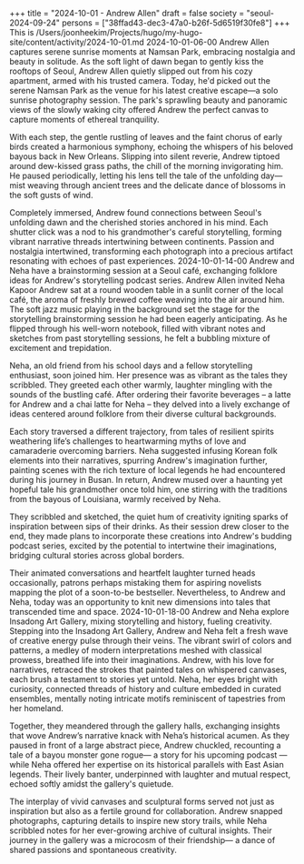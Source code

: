 +++
title = "2024-10-01 - Andrew Allen"
draft = false
society = "seoul-2024-09-24"
persons = ["38ffad43-dec3-47a0-b26f-5d6519f30fe8"]
+++
This is /Users/joonheekim/Projects/hugo/my-hugo-site/content/activity/2024-10-01.md
2024-10-01-06-00
Andrew Allen captures serene sunrise moments at Namsan Park, embracing nostalgia and beauty in solitude.
As the soft light of dawn began to gently kiss the rooftops of Seoul, Andrew Allen quietly slipped out from his cozy apartment, armed with his trusted camera. Today, he'd picked out the serene Namsan Park as the venue for his latest creative escape—a solo sunrise photography session. The park's sprawling beauty and panoramic views of the slowly waking city offered Andrew the perfect canvas to capture moments of ethereal tranquility.

With each step, the gentle rustling of leaves and the faint chorus of early birds created a harmonious symphony, echoing the whispers of his beloved bayous back in New Orleans. Slipping into silent reverie, Andrew tiptoed around dew-kissed grass paths, the chill of the morning invigorating him. He paused periodically, letting his lens tell the tale of the unfolding day—mist weaving through ancient trees and the delicate dance of blossoms in the soft gusts of wind.

Completely immersed, Andrew found connections between Seoul's unfolding dawn and the cherished stories anchored in his mind. Each shutter click was a nod to his grandmother's careful storytelling, forming vibrant narrative threads intertwining between continents. Passion and nostalgia intertwined, transforming each photograph into a precious artifact resonating with echoes of past experiences.
2024-10-01-14-00
Andrew and Neha have a brainstorming session at a Seoul café, exchanging folklore ideas for Andrew's storytelling podcast series.
Andrew Allen invited Neha Kapoor
Andrew sat at a round wooden table in a sunlit corner of the local café, the aroma of freshly brewed coffee weaving into the air around him. The soft jazz music playing in the background set the stage for the storytelling brainstorming session he had been eagerly anticipating. As he flipped through his well-worn notebook, filled with vibrant notes and sketches from past storytelling sessions, he felt a bubbling mixture of excitement and trepidation.

Neha, an old friend from his school days and a fellow storytelling enthusiast, soon joined him. Her presence was as vibrant as the tales they scribbled. They greeted each other warmly, laughter mingling with the sounds of the bustling café. After ordering their favorite beverages – a latte for Andrew and a chai latte for Neha – they delved into a lively exchange of ideas centered around folklore from their diverse cultural backgrounds.

Each story traversed a different trajectory, from tales of resilient spirits weathering life’s challenges to heartwarming myths of love and camaraderie overcoming barriers. Neha suggested infusing Korean folk elements into their narratives, spurring Andrew's imagination further, painting scenes with the rich texture of local legends he had encountered during his journey in Busan. In return, Andrew mused over a haunting yet hopeful tale his grandmother once told him, one stirring with the traditions from the bayous of Louisiana, warmly received by Neha.

They scribbled and sketched, the quiet hum of creativity igniting sparks of inspiration between sips of their drinks. As their session drew closer to the end, they made plans to incorporate these creations into Andrew's budding podcast series, excited by the potential to intertwine their imaginations, bridging cultural stories across global borders.

Their animated conversations and heartfelt laughter turned heads occasionally, patrons perhaps mistaking them for aspiring novelists mapping the plot of a soon-to-be bestseller. Nevertheless, to Andrew and Neha, today was an opportunity to knit new dimensions into tales that transcended time and space.
2024-10-01-18-00
Andrew and Neha explore Insadong Art Gallery, mixing storytelling and history, fueling creativity.
Stepping into the Insadong Art Gallery, Andrew and Neha felt a fresh wave of creative energy pulse through their veins. The vibrant swirl of colors and patterns, a medley of modern interpretations meshed with classical prowess, breathed life into their imaginations. Andrew, with his love for narratives, retraced the strokes that painted tales on whispered canvases, each brush a testament to stories yet untold. Neha, her eyes bright with curiosity, connected threads of history and culture embedded in curated ensembles, mentally noting intricate motifs reminiscent of tapestries from her homeland.

Together, they meandered through the gallery halls, exchanging insights that wove Andrew’s narrative knack with Neha’s historical acumen. As they paused in front of a large abstract piece, Andrew chuckled, recounting a tale of a bayou monster gone rogue— a story for his upcoming podcast —while Neha offered her expertise on its historical parallels with East Asian legends. Their lively banter, underpinned with laughter and mutual respect, echoed softly amidst the gallery's quietude.

The interplay of vivid canvases and sculptural forms served not just as inspiration but also as a fertile ground for collaboration. Andrew snapped photographs, capturing details to inspire new story trails, while Neha scribbled notes for her ever-growing archive of cultural insights. Their journey in the gallery was a microcosm of their friendship— a dance of shared passions and spontaneous creativity.
